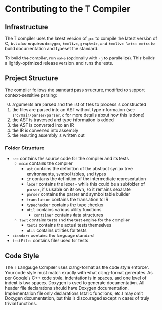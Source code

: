 # Contributing to the T Compiler

<!-- Thanks for contributing, point to Code of Conduct -->

<!-- Roadmap and issues -->

## Infrastructure

The T compiler uses the latest version of `gcc` to compile the latest version of C, but also requires `doxygen`, `texlive`, `graphviz`, and `texlive-latex-extra` to build documentation and typeset the standard.

To build the compiler, run `make` (optionally with `-j` to parallelize). This builds a lightly-optimized release version, and runs the tests.

## Project Structure

The compiler follows the standard pass structure, modified to support context-sensitive parsing:

0. arguments are parsed and the list of files to process is constructed
1. the files are parsed into an AST without type information (see `src/main/parser/parser.c` for more details about how this is done)
2. the AST is traversed and type information is added
3. the AST is converted into an IR
4. the IR is converted into assembly
5. the resulting assembly is written out

### Folder Structure

- `src` contains the source code for the compiler and its tests
  - `main` contains the compiler
    - `ast` contains the definition of the abstract syntax tree, environments, symbol tables, and types
    - `ir` contains the definition of the intermediate representation
    - `lexer` contains the lexer - while this could be a subfolder of `parser`, it's usable on its own, so it remains separate
    - `parser` contains the parser and symbol table builder
    - `translation` contains the translation to IR
    - `typechecker` contains the type checker
    - `util` contains various utility functions
      - `container` contains data structures
  - `test` contains tests and the test engine for the compiler
    - `tests` contains the actual tests themselves
    - `util` contains utilities for tests
- `standard` contains the language standard
- `testFiles` contains files used for tests

## Code Style

The T Langauge Compiler uses clang-format as the code style enforcer. Your code style must match exactly with what clang-format generates. As per Google's C++ code style, indentation is in spaces, and one level of indent is two spaces. Doxygen is used to generate documentation. All header file declarations should have Doxygen documentation. Implementation file only declarations (static functions, etc.) may omit Doxygen documentation, but this is discouraged except in cases of truly trivial functions.
